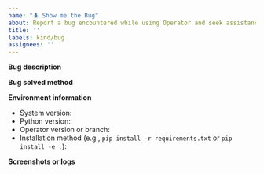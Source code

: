 ```yaml
---
name: "🪲 Show me the Bug"
about: Report a bug encountered while using Operator and seek assistance.
title: ''
labels: kind/bug
assignees: ''
---
```


**Bug description**
<!-- Clearly describe the bug you encountered -->

**Bug solved method**
<!-- If resolved, explain the solution. Optionally, include a Pull Request URL. -->
<!-- If unresolved, provide additional details to aid investigation -->

**Environment information**
<!-- System: e.g., Ubuntu 22.04, Python: e.g., 3.12, Operator version: e.g., 0.1.0 -->

- System version:
- Python version:
- Operator version or branch:
- Installation method (e.g., `pip install -r requirements.txt` or `pip install -e .`):

**Screenshots or logs**
<!-- Attach screenshots or logs to help diagnose the issue -->
